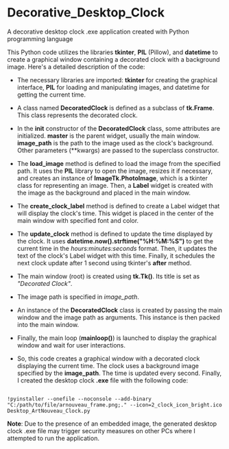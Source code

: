 # Decorative_Desktop_Clock
A decorative desktop clock .exe application created with Python programming language

This Python code utilizes the libraries **tkinter**, **PIL** (Pillow), and **datetime** to create a graphical window containing a decorated clock with a background image. Here's a detailed description of the code:

- The necessary libraries are imported: **tkinter** for creating the graphical interface, **PIL** for loading and manipulating images, and datetime for getting the current time.

- A class named **DecoratedClock** is defined as a subclass of **tk.Frame**. This class represents the decorated clock.

- In the __init__ constructor of the **DecoratedClock** class, some attributes are initialized. **master** is the parent widget, usually the main window. **image_path** is the path to the image used as the clock's background. Other parameters (**kwargs) are passed to the superclass constructor.

- The **load_image** method is defined to load the image from the specified path. It uses the **PIL** library to open the image, resizes it if necessary, and creates an instance of **ImageTk.PhotoImage**, which is a tkinter class for representing an image. Then, a **Label** widget is created with the image as the background and placed in the main window.

- The **create_clock_label** method is defined to create a Label widget that will display the clock's time. This widget is placed in the center of the main window with specified font and color.

- The **update_clock** method is defined to update the time displayed by the clock. It uses **datetime.now().strftime("%H:%M:%S")** to get the current time in the *hours:minutes:seconds* format. Then, it updates the text of the clock's Label widget with this time. Finally, it schedules the next clock update after 1 second using tkinter's **after** method.

- The main window (root) is created using **tk.Tk()**. Its title is set as *"Decorated Clock"*.

- The image path is specified in *image_path*.

- An instance of the **DecoratedClock** class is created by passing the main window and the image path as arguments. This instance is then packed into the main window.

- Finally, the main loop (**mainloop()**) is launched to display the graphical window and wait for user interactions.

- So, this code creates a graphical window with a decorated clock displaying the current time. The clock uses a background image specified by the **image_path**. The time is updated every second. Finally, I created the desktop clock **.exe** file with the following code:

```

!pyinstaller --onefile --noconsole --add-binary "C:/path/to/file/arnouveau_frame.png;." --icon=2_clock_icon_bright.ico Desktop_ArtNouveau_Clock.py

```

**Note**: Due to the presence of an embedded image, the generated desktop clock .exe file may trigger security measures on other PCs where I attempted to run the application.





